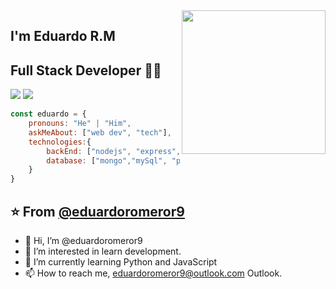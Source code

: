 <img align='right' src="https://media.giphy.com/media/M9gbBd9nbDrOTu1Mqx/giphy.gif" width="230">

## I'm Eduardo R.M
## Full Stack Developer 👨‍💻

[![](https://img.shields.io/badge/LinkedIn-Eduardo-blue)](https://www.linkedin.com/in/eduardor9/)
[![](https://img.shields.io/badge/Gmail-eduardoromeror9%40gmail.com-red)](mailto:eduardoromeror9@gmail.com)


```javascript
const eduardo = {
    pronouns: "He" | "Him",
    askMeAbout: ["web dev", "tech"],
    technologies:{
        backEnd: ["nodejs", "express", "python"],
        database: ["mongo","mySql", "postgreSQL"],
    }
}
```
⭐️ From [@eduardoromeror9](https://www.linkedin.com/in/eduardor9/)
---







- 👋 Hi, I’m @eduardoromeror9
- 👀 I’m interested in learn development.
- 🌱 I’m currently learning Python and JavaScript
- 📫 How to reach me, eduardoromeror9@outlook.com Outlook.

